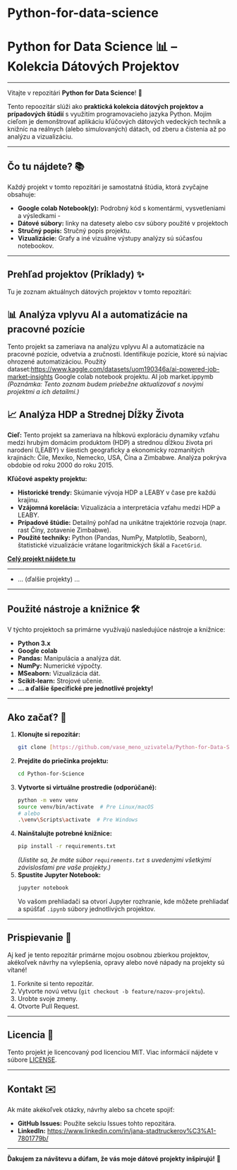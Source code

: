 # Python-for-data-science
# Python for Data Science 📊 – Kolekcia Dátových Projektov

---

Vitajte v repozitári **Python for Data Science**! 👋

Tento repoozitár slúži ako **praktická kolekcia dátových projektov a prípadových štúdií** s využitím programovacieho jazyka Python. Mojím cieľom je demonštrovať aplikáciu kľúčových dátových vedeckých techník a knižníc na reálnych (alebo simulovaných) dátach, od zberu a čistenia až po analýzu a vizualizáciu.

---

## Čo tu nájdete? 📚

Každý projekt v tomto repozitári je samostatná štúdia, ktorá zvyčajne obsahuje:

* **Google colab Notebook(y):** Podrobný kód s komentármi, vysvetleniami a výsledkami -
* **Dátové súbory:** linky na datesety alebo csv súbory použité v projektoch
* **Stručný popis:** Stručný popis projektu.
* **Vizualizácie:** Grafy a iné vizuálne výstupy analýzy sú súčasťou notebookov.

---

## Prehľad projektov (Príklady) ✨

Tu je zoznam aktuálnych  dátových projektov v tomto repozitári:

## 📊 Analýza vplyvu AI a automatizácie na pracovné pozície


Tento projekt sa zameriava na analýzu vplyvu AI a automatizácie na pracovné pozície, odvetvia a zručnosti. Identifikuje pozície, ktoré sú najviac ohrozené automatizáciou.  Použitý dataset:https://www.kaggle.com/datasets/uom190346a/ai-powered-job-market-insights
Google colab notebook projektu. AI job market.ippymb
*(Poznámka: Tento zoznam budem priebežne aktualizovať s novými projektmi a ich detailmi.)*

## 📈 Analýza HDP a Strednej Dĺžky Života

**Cieľ:** Tento projekt sa zameriava na hĺbkovú exploráciu dynamiky vzťahu medzi hrubým domácim produktom (HDP) a strednou dĺžkou života pri narodení (LEABY) v šiestich geograficky a ekonomicky rozmanitých krajinách: Čile, Mexiko, Nemecko, USA, Čína a Zimbabwe. Analýza pokrýva obdobie od roku 2000 do roku 2015.

**Kľúčové aspekty projektu:**
* **Historické trendy:** Skúmanie vývoja HDP a LEABY v čase pre každú krajinu.
* **Vzájomná korelácia:** Vizualizácia a interpretácia vzťahu medzi HDP a LEABY.
* **Prípadové štúdie:** Detailný pohľad na unikátne trajektórie rozvoja (napr. rast Číny, zotavenie Zimbabwe).
* **Použité techniky:** Python (Pandas, NumPy, Matplotlib, Seaborn), štatistické vizualizácie vrátane logaritmických škál a `FacetGrid`.

**[Celý projekt nájdete tu](gdp_leaby_analysis/README.md)**

---
* ... (ďalšie projekty) ...

---

## Použité nástroje a knižnice 🛠️

V týchto projektoch sa primárne využívajú nasledujúce nástroje a knižnice:

* **Python 3.x**
* **Google colab**
* **Pandas:** Manipulácia a analýza dát.
* **NumPy:** Numerické výpočty.
* **MSeaborn:** Vizualizácia dát.
* **Scikit-learn:** Strojové učenie.
* **... a ďalšie špecifické pre jednotlivé projekty!**

---

## Ako začať? 🚀

1.  **Klonujte si repozitár:**
    ```bash
    git clone [https://github.com/vase_meno_uzivatela/Python-for-Data-Science.git](https://github.com/vase_meno_uzivatela/Python-for-Data-Science.git)
    ```
2.  **Prejdite do priečinka projektu:**
    ```bash
    cd Python-for-Science
    ```
3.  **Vytvorte si virtuálne prostredie (odporúčané):**
    ```bash
    python -m venv venv
    source venv/bin/activate  # Pre Linux/macOS
    # alebo
    .\venv\Scripts\activate  # Pre Windows
    ```
4.  **Nainštalujte potrebné knižnice:**
    ```bash
    pip install -r requirements.txt
    ```
    *(Uistite sa, že máte súbor `requirements.txt` s uvedenými všetkými závislosťami pre vaše projekty.)*
5.  **Spustite Jupyter Notebook:**
    ```bash
    jupyter notebook
    ```
    Vo vašom prehliadači sa otvorí Jupyter rozhranie, kde môžete prehliadať a spúšťať `.ipynb` súbory jednotlivých projektov.

---

## Prispievanie 🤝

Aj keď je tento repozitár primárne mojou osobnou zbierkou projektov, akékoľvek návrhy na vylepšenia, opravy alebo nové nápady na projekty sú vítané!

1.  Forknite si tento repozitár.
2.  Vytvorte novú vetvu (`git checkout -b feature/nazov-projektu`).
3.  Urobte svoje zmeny.
4.  Otvorte Pull Request.

---

## Licencia 📄

Tento projekt je licencovaný pod licenciou MIT. Viac informácií nájdete v súbore [LICENSE](LICENSE).

---

## Kontakt ✉️

Ak máte akékoľvek otázky, návrhy alebo sa chcete spojiť:

* **GitHub Issues:** Použite sekciu Issues tohto repozitára.
* **LinkedIn:** https://www.linkedin.com/in/jana-stadtruckerov%C3%A1-7801779b/
  

---

**Ďakujem za návštevu a dúfam, že vás moje dátové projekty inšpirujú!** 🚀
